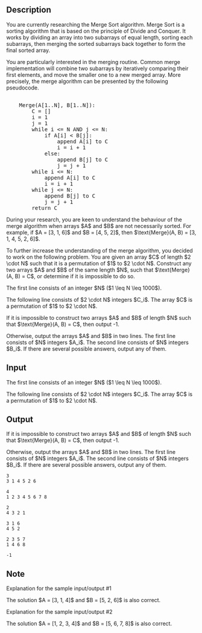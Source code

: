 ## Description

<div><p>You are currently researching the Merge Sort algorithm. Merge Sort is a sorting algorithm that is based on the principle of Divide and Conquer. It works by dividing an array into two subarrays of equal length, sorting each subarrays, then merging the sorted subarrays back together to form the final sorted array.</p><p>You are particularly interested in the merging routine. Common merge implementation will combine two subarrays by iteratively comparing their first elements, and move the smaller one to a new merged array. More precisely, the merge algorithm can be presented by the following pseudocode.</p><pre class="verbatim"><br>    Merge(A[1..N], B[1..N]):<br>        C = []<br>        i = 1<br>        j = 1<br>        while i &lt;= N AND j &lt;= N:<br>            if A[i] &lt; B[j]:<br>                append A[i] to C<br>                i = i + 1<br>            else:<br>                append B[j] to C<br>                j = j + 1 <br>        while i &lt;= N:<br>            append A[i] to C<br>            i = i + 1 <br>        while j &lt;= N:<br>            append B[j] to C<br>            j = j + 1 <br>        return C<br></pre><p>During your research, you are keen to understand the behaviour of the merge algorithm when arrays $A$ and $B$ are not necessarily sorted. For example, if $A = [3, 1, 6]$ and $B = [4, 5, 2]$, then $\text{Merge}(A, B) = [3, 1, 4, 5, 2, 6]$.</p><p>To further increase the understanding of the merge algorithm, you decided to work on the following problem. You are given an array $C$ of length $2 \cdot N$ such that it is a permutation of $1$ to $2 \cdot N$. Construct any two arrays $A$ and $B$ of the <span class="tex-font-style-bf">same length</span> $N$, such that $\text{Merge}(A, B) = C$, or determine if it is impossible to do so.</p></div><div class="input-specification"><p>The first line consists of an integer $N$ ($1 \leq N \leq 1000$).</p><p>The following line consists of $2 \cdot N$ integers $C_i$. The array $C$ is a permutation of $1$ to $2 \cdot N$.</p></div><div class="output-specification"><p>If it is impossible to construct two arrays $A$ and $B$ of length $N$ such that $\text{Merge}(A, B) = C$, then output <span class="tex-font-style-tt">-1</span>.</p><p>Otherwise, output the arrays $A$ and $B$ in two lines. The first line consists of $N$ integers $A_i$. The second line consists of $N$ integers $B_i$. If there are several possible answers, output any of them.</p></div>

## Input

<p>The first line consists of an integer $N$ ($1 \leq N \leq 1000$).</p><p>The following line consists of $2 \cdot N$ integers $C_i$. The array $C$ is a permutation of $1$ to $2 \cdot N$.</p>

## Output

<p>If it is impossible to construct two arrays $A$ and $B$ of length $N$ such that $\text{Merge}(A, B) = C$, then output <span class="tex-font-style-tt">-1</span>.</p><p>Otherwise, output the arrays $A$ and $B$ in two lines. The first line consists of $N$ integers $A_i$. The second line consists of $N$ integers $B_i$. If there are several possible answers, output any of them.</p>





```input1
3
3 1 4 5 2 6
```




```input2
4
1 2 3 4 5 6 7 8
```




```input3
2
4 3 2 1
```




```output1
3 1 6
4 5 2
```




```output2
2 3 5 7
1 4 6 8
```




```output3
-1
```



## Note

<p><span class="tex-font-style-it">Explanation for the sample input/output #1</span></p><p>The solution $A = [3, 1, 4]$ and $B = [5, 2, 6]$ is also correct. </p><p><span class="tex-font-style-it">Explanation for the sample input/output #2</span></p><p>The solution $A = [1, 2, 3, 4]$ and $B = [5, 6, 7, 8]$ is also correct. </p>
